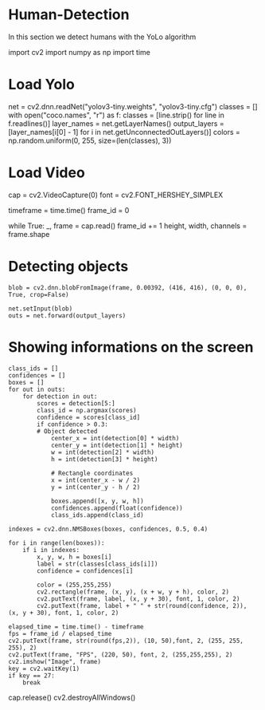 # Human-Detection
In this section we detect humans with the YoLo algorithm

import cv2
import numpy as np
import time

# Load Yolo
net = cv2.dnn.readNet("yolov3-tiny.weights", "yolov3-tiny.cfg")
classes = []
with open("coco.names", "r") as f:
    classes = [line.strip() for line in f.readlines()]
layer_names = net.getLayerNames()
output_layers = [layer_names[i[0] - 1] for i in net.getUnconnectedOutLayers()]
colors = np.random.uniform(0, 255, size=(len(classes), 3))

# Load Video
cap = cv2.VideoCapture(0)
font = cv2.FONT_HERSHEY_SIMPLEX

timeframe = time.time()
frame_id = 0

while True:
    _, frame = cap.read()
    frame_id += 1
    height, width, channels = frame.shape

# Detecting objects
    blob = cv2.dnn.blobFromImage(frame, 0.00392, (416, 416), (0, 0, 0), True, crop=False)

    net.setInput(blob)
    outs = net.forward(output_layers)

# Showing informations on the screen
    class_ids = []
    confidences = []
    boxes = []
    for out in outs:
        for detection in out:
            scores = detection[5:]
            class_id = np.argmax(scores)
            confidence = scores[class_id]
            if confidence > 0.3:
            # Object detected
                center_x = int(detection[0] * width)
                center_y = int(detection[1] * height)
                w = int(detection[2] * width)
                h = int(detection[3] * height)

                # Rectangle coordinates
                x = int(center_x - w / 2)
                y = int(center_y - h / 2)

                boxes.append([x, y, w, h])
                confidences.append(float(confidence))
                class_ids.append(class_id)

    indexes = cv2.dnn.NMSBoxes(boxes, confidences, 0.5, 0.4)

    for i in range(len(boxes)):
        if i in indexes:
            x, y, w, h = boxes[i]
            label = str(classes[class_ids[i]])
            confidence = confidences[i]

            color = (255,255,255)
            cv2.rectangle(frame, (x, y), (x + w, y + h), color, 2)
            cv2.putText(frame, label, (x, y + 30), font, 1, color, 2)
            cv2.putText(frame, label + " " + str(round(confidence, 2)), (x, y + 30), font, 1, color, 2)

    elapsed_time = time.time() - timeframe
    fps = frame_id / elapsed_time
    cv2.putText(frame, str(round(fps,2)), (10, 50),font, 2, (255, 255, 255), 2)
    cv2.putText(frame, "FPS", (220, 50), font, 2, (255,255,255), 2)
    cv2.imshow("Image", frame)
    key = cv2.waitKey(1)
    if key == 27:
        break

cap.release()
cv2.destroyAllWindows()
